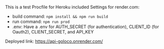 This is a test
Procfile for Heroku included
Settings for render.com:
* build command:  `npm install && npm run build`
* run command:  `npm run prod`
* .env: Have a .env for AUTH_SECRET (for authentication), CLIENT_ID (for Oauth2), CLIENT_SECRET, and API_KEY

Deployed link: https://api-goloco.onrender.com/
